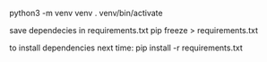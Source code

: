 python3 -m venv venv . venv/bin/activate

save dependecies in requirements.txt pip freeze > requirements.txt

to install dependencies next time: pip install -r requirements.txt
